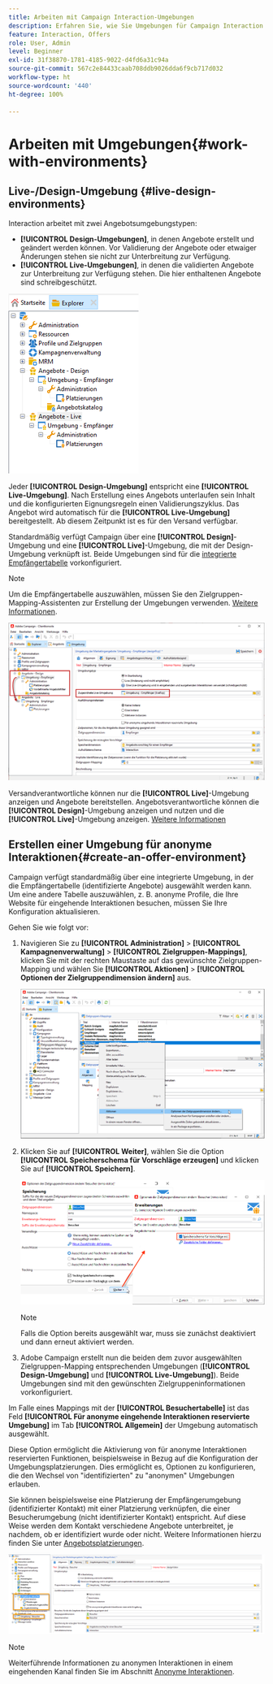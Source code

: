 ```yaml
---
title: Arbeiten mit Campaign Interaction-Umgebungen
description: Erfahren Sie, wie Sie Umgebungen für Campaign Interaction erstellen.
feature: Interaction, Offers
role: User, Admin
level: Beginner
exl-id: 31f38870-1781-4185-9022-d4fd6a31c94a
source-git-commit: 567c2e84433caab708ddb9026dda6f9cb717d032
workflow-type: ht
source-wordcount: '440'
ht-degree: 100%

---
```


# Arbeiten mit Umgebungen{#work-with-environments}

## Live-/Design-Umgebung {#live-design-environments}

Interaction arbeitet mit zwei Angebotsumgebungstypen:

* **[!UICONTROL Design-Umgebungen]**, in denen Angebote erstellt und geändert werden können. Vor Validierung der Angebote oder etwaiger Änderungen stehen sie nicht zur Unterbreitung zur Verfügung.
* **[!UICONTROL Live-Umgebungen]**, in denen die validierten Angebote zur Unterbreitung zur Verfügung stehen. Die hier enthaltenen Angebote sind schreibgeschützt.

![](assets/offer_environments_overview_001.png)

Jeder **[!UICONTROL Design-Umgebung]** entspricht eine **[!UICONTROL Live-Umgebung]**. Nach Erstellung eines Angebots unterlaufen sein Inhalt und die konfigurierten Eignungsregeln einen Validierungszyklus. Das Angebot wird automatisch für die **[!UICONTROL Live-Umgebung]** bereitgestellt. Ab diesem Zeitpunkt ist es für den Versand verfügbar.

Standardmäßig verfügt Campaign über eine **[!UICONTROL Design]**-Umgebung und eine **[!UICONTROL Live]**-Umgebung, die mit der Design-Umgebung verknüpft ist. Beide Umgebungen sind für die [integrierte Empfängertabelle](../dev/datamodel.md#ootb-profiles) vorkonfiguriert.

>[!NOTE]
>
>Um die Empfängertabelle auszuwählen, müssen Sie den Zielgruppen-Mapping-Assistenten zur Erstellung der Umgebungen verwenden. [Weitere Informationen](#creating-an-offer-environment).

![](assets/offer_environments_overview_002.png)

Versandverantwortliche können nur die **[!UICONTROL Live]**-Umgebung anzeigen und Angebote bereitstellen. Angebotsverantwortliche können die **[!UICONTROL Design]**-Umgebung anzeigen und nutzen und die **[!UICONTROL Live]**-Umgebung anzeigen. [Weitere Informationen](interaction-operators.md)

## Erstellen einer Umgebung für anonyme Interaktionen{#create-an-offer-environment}

Campaign verfügt standardmäßig über eine integrierte Umgebung, in der die Empfängertabelle (identifizierte Angebote) ausgewählt werden kann. Um eine andere Tabelle auszuwählen, z. B. anonyme Profile, die Ihre Website für eingehende Interaktionen besuchen, müssen Sie Ihre Konfiguration aktualisieren.

Gehen Sie wie folgt vor:

1. Navigieren Sie zu **[!UICONTROL Administration]** > **[!UICONTROL Kampagnenverwaltung]** > **[!UICONTROL Zielgruppen-Mappings]**, klicken Sie mit der rechten Maustaste auf das gewünschte Zielgruppen-Mapping und wählen Sie **[!UICONTROL Aktionen]** > **[!UICONTROL Optionen der Zielgruppendimension ändern]** aus.

   ![](assets/offer_env_anonymous_001.png)

1. Klicken Sie auf **[!UICONTROL Weiter]**, wählen Sie die Option **[!UICONTROL Speicherschema für Vorschläge erzeugen]** und klicken Sie auf **[!UICONTROL Speichern]**.

   ![](assets/offer_env_anonymous_002.png)

   >[!NOTE]
   >
   >Falls die Option bereits ausgewählt war, muss sie zunächst deaktiviert und dann erneut aktiviert werden.

1. Adobe Campaign erstellt nun die beiden dem zuvor ausgewählten Zielgruppen-Mapping entsprechenden Umgebungen (**[!UICONTROL Design-Umgebung]** und **[!UICONTROL Live-Umgebung]**). Beide Umgebungen sind mit den gewünschten Zielgruppeninformationen vorkonfiguriert.

Im Falle eines Mappings mit der **[!UICONTROL Besuchertabelle]** ist das Feld **[!UICONTROL Für anonyme eingehende Interaktionen reservierte Umgebung]** im Tab **[!UICONTROL Allgemein]** der Umgebung automatisch ausgewählt.

Diese Option ermöglicht die Aktivierung von für anonyme Interaktionen reservierten Funktionen, beispielsweise in Bezug auf die Konfiguration der Umgebungsplatzierungen. Dies ermöglicht es, Optionen zu konfigurieren, die den Wechsel von &quot;identifizierten&quot; zu &quot;anonymen&quot; Umgebungen erlauben.

Sie können beispielsweise eine Platzierung der Empfängerumgebung (identifizierter Kontakt) mit einer Platzierung verknüpfen, die einer Besucherumgebung (nicht identifizierter Kontakt) entspricht. Auf diese Weise werden dem Kontakt verschiedene Angebote unterbreitet, je nachdem, ob er identifiziert wurde oder nicht. Weitere Informationen hierzu finden Sie unter [Angebotsplatzierungen](interaction-offer-spaces.md).

![](assets/offer_env_anonymous_003.png)

>[!NOTE]
>
>Weiterführende Informationen zu anonymen Interaktionen in einem eingehenden Kanal finden Sie im Abschnitt [Anonyme Interaktionen](anonymous-interactions.md).
